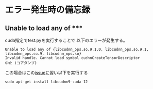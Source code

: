 # エラー発生時の備忘録

## Unable to load any of ***

cuda指定でtest.pyを実行することで
以下のエラーが発生する。
```
Unable to load any of {libcudnn_ops.so.9.1.0, libcudnn_ops.so.9.1, libcudnn_ops.so.9, libcudnn_ops.so}
Invalid handle. Cannot load symbol cudnnCreateTensorDescriptor
中止 (コアダンプ)
```

この場合はこの[issue](https://github.com/jhj0517/Whisper-WebUI/issues/346)に習い以下を実行する
```
sudo apt-get install libcudnn9-cuda-12
```